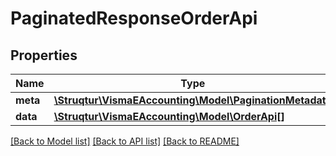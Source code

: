 # PaginatedResponseOrderApi

## Properties
Name | Type | Description | Notes
------------ | ------------- | ------------- | -------------
**meta** | [**\Struqtur\VismaEAccounting\Model\PaginationMetadata**](PaginationMetadata.md) |  | 
**data** | [**\Struqtur\VismaEAccounting\Model\OrderApi[]**](OrderApi.md) |  | 

[[Back to Model list]](../README.md#documentation-for-models) [[Back to API list]](../README.md#documentation-for-api-endpoints) [[Back to README]](../README.md)


